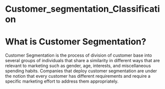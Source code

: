 # Customer_segmentation_Classification

# What is Customer Segmentation?
Customer Segmentation is the process of division of customer base into several groups of individuals that share a similarity in different ways that are relevant to marketing such as gender, age, interests, and miscellaneous spending habits. 
Companies that deploy customer segmentation are under the notion that every customer has different requirements and require a specific marketing effort to address them appropriately. 

